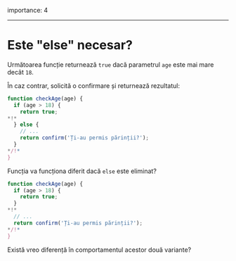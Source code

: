 importance: 4

---

# Este "else" necesar?

Următoarea funcție returnează `true` dacă parametrul `age` este mai mare decât `18`.

În caz contrar, solicită o confirmare și returnează rezultatul:

```js
function checkAge(age) {
  if (age > 18) {
    return true;
*!*
  } else {
    // ...
    return confirm('Ți-au permis părinții?');
  }
*/!*
}
```

Funcția va funcționa diferit dacă `else` este eliminat?

```js
function checkAge(age) {
  if (age > 18) {
    return true;
  }
*!*
  // ...
  return confirm('Ți-au permis părinții?');
*/!*
}
```

Există vreo diferență în comportamentul acestor două variante?
